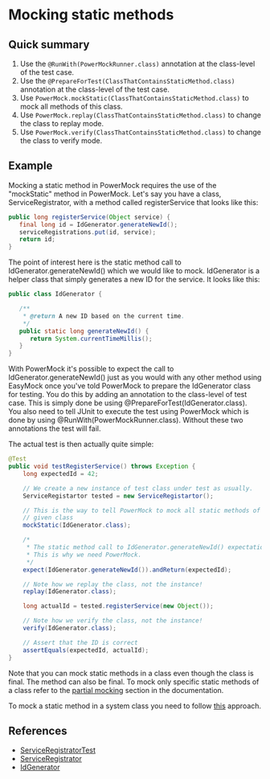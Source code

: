 # Mocking static methods #

## Quick summary ##

  1. Use the `@RunWith(PowerMockRunner.class)` annotation at the class-level of the test case.
  1. Use the `@PrepareForTest(ClassThatContainsStaticMethod.class)` annotation at the class-level of the test case.
  1. Use `PowerMock.mockStatic(ClassThatContainsStaticMethod.class)` to mock all methods of this class.
  1. Use `PowerMock.replay(ClassThatContainsStaticMethod.class)` to change the class to replay mode.
  1. Use `PowerMock.verify(ClassThatContainsStaticMethod.class)` to change the class to verify mode.

## Example ##

Mocking a static method in PowerMock requires the use of the "mockStatic" method in PowerMock. Let's say you have a class, ServiceRegistrator, with a method called registerService that looks like this:

```java
public long registerService(Object service) {
   final long id = IdGenerator.generateNewId();
   serviceRegistrations.put(id, service);
   return id;
}
```

The point of interest here is the static method call to IdGenerator.generateNewId() which we would like to mock. IdGenerator is a helper class that simply generates a new ID for the service. It looks like this:

```java
public class IdGenerator {

   /**
    * @return A new ID based on the current time.
    */
   public static long generateNewId() {
      return System.currentTimeMillis();
   }
}
```

With PowerMock it's possible to expect the call to IdGenerator.generateNewId() just as you would with any other method using EasyMock once you've told PowerMock to prepare the IdGenerator class for testing. You do this by adding an annotation to the class-level of test case. This is simply done be using @PrepareForTest(IdGenerator.class). You also need to tell JUnit to execute the test using PowerMock which is done by using @RunWith(PowerMockRunner.class). Without these two annotations the test will fail.

The actual test is then actually quite simple:

```java
@Test
public void testRegisterService() throws Exception {
	long expectedId = 42;

	// We create a new instance of test class under test as usually.
	ServiceRegistartor tested = new ServiceRegistartor();

	// This is the way to tell PowerMock to mock all static methods of a
	// given class
	mockStatic(IdGenerator.class);

	/*
	 * The static method call to IdGenerator.generateNewId() expectation.
	 * This is why we need PowerMock.
	 */
	expect(IdGenerator.generateNewId()).andReturn(expectedId);

	// Note how we replay the class, not the instance!
	replay(IdGenerator.class);

	long actualId = tested.registerService(new Object());

	// Note how we verify the class, not the instance!
	verify(IdGenerator.class);

	// Assert that the ID is correct
	assertEquals(expectedId, actualId);
}
```

Note that you can mock static methods in a class even though the class is final. The method can also be final. To mock only specific static methods of a class refer to the [partial mocking](MockPartial) section in the documentation.

To mock a static method in a system class you need to follow [this](MockSystem) approach.

## References ##
  * [ServiceRegistratorTest](https://github.com/powermock/powermock-examples-maven/blob/1d4dc5ca3bcc9628f3f4a3b9f0d18a55d48c17b4/tutorial/src/solution/java/demo/org/powermock/examples/tutorial/staticmocking/impl/ServiceRegistratorTest.java)
  * [ServiceRegistrator](https://github.com/powermock/powermock-examples-maven/blob/1d4dc5ca3bcc9628f3f4a3b9f0d18a55d48c17b4/tutorial/src/main/java/demo/org/powermock/examples/tutorial/staticmocking/impl/ServiceRegistrator.java)
  * [IdGenerator](https://github.com/powermock/powermock-examples-maven/blob/1d4dc5ca3bcc9628f3f4a3b9f0d18a55d48c17b4/tutorial/src/main/java/demo/org/powermock/examples/tutorial/staticmocking/impl/IdGenerator.java)